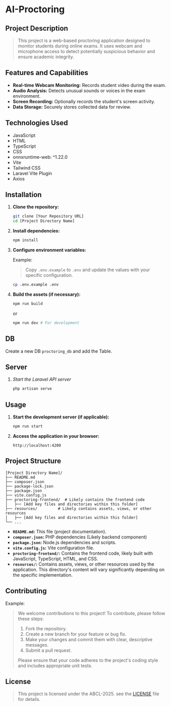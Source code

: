 # AI-Proctoring

## Project Description

> This project is a web-based proctoring application designed to monitor students during online exams. It uses webcam and microphone access to detect potentially suspicious behavior and ensure academic integrity.

## Features and Capabilities

*   **Real-time Webcam Monitoring:** Records student video during the exam.
*   **Audio Analysis:** Detects unusual sounds or voices in the exam environment.
*   **Screen Recording:** Optionally records the student's screen activity.
*   **Data Storage:** Securely stores collected data for review.

## Technologies Used

*   JavaScript
*   HTML
*   TypeScript
*   CSS
*   onnxruntime-web: ^1.22.0
*   Vite
*   Tailwind CSS
*   Laravel Vite Plugin
*   Axios

## Installation

1.  **Clone the repository:**

    ```bash
    git clone [Your Repository URL]
    cd [Project Directory Name]
    ```

2.  **Install dependencies:**

    ```bash
    npm install
    ```

3.  **Configure environment variables:**

    Example:

    > Copy `.env.example` to `.env` and update the values with your specific configuration.

    ```bash
    cp .env.example .env
    ```

4.  **Build the assets (if necessary):**

    ```bash
    npm run build
    ```
    or
    ```bash
    npm run dev # For development
    ```
## DB 
Create a new DB `proctoring_db` and add the Table.

## Server

1. *Start the Laravel API server*
    ```bash 
    php artisan serve
    ```

## Usage

1.  **Start the development server (if applicable):**

    ```bash
    npm run start
    ```

2.  **Access the application in your browser:**

    `http://localhost:4200`


## Project Structure

```
[Project Directory Name]/
├── README.md
├── composer.json
├── package-lock.json
├── package.json
├── vite.config.js
├── proctoring-frontend/  # Likely contains the frontend code
│   ├── [Add key files and directories within this folder]
├── resources/         # Likely contains assets, views, or other resources
│   ├── [Add key files and directories within this folder]
└── ...
```

*   **`README.md`:** This file (project documentation).
*   **`composer.json`:** PHP dependencies (Likely backend component)
*   **`package.json`:** Node.js dependencies and scripts.
*   **`vite.config.js`:** Vite configuration file.
*   **`proctoring-frontend/`:** Contains the frontend code, likely built with JavaScript, TypeScript, HTML, and CSS.
*   **`resources/`:** Contains assets, views, or other resources used by the application.  This directory's content will vary significantly depending on the specific implementation.

## Contributing

Example:

> We welcome contributions to this project! To contribute, please follow these steps:
>
> 1.  Fork the repository.
> 2.  Create a new branch for your feature or bug fix.
> 3.  Make your changes and commit them with clear, descriptive messages.
> 4.  Submit a pull request.
>
> Please ensure that your code adheres to the project's coding style and includes appropriate unit tests.

## License

> This project is licensed under the ABCL-2025. see the [LICENSE](LICENSE) file for details.
